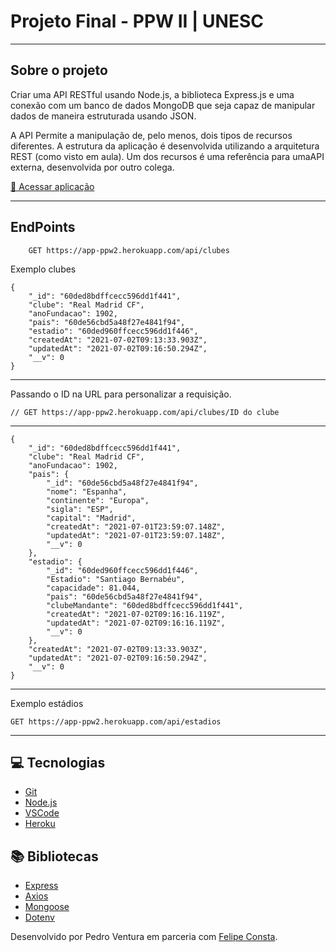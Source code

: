 # Projeto Final - PPW II | UNESC

---

## Sobre o projeto

Criar uma API RESTful usando Node.js, a biblioteca Express.js e uma conexão com um banco   de   dados   MongoDB  que seja capaz de  manipular dados   de   maneira  estruturada usando JSON.

A API Permite a manipulação de, pelo menos, dois tipos de recursos diferentes. A estrutura da aplicação é desenvolvida utilizando a arquitetura REST (como visto em aula). Um dos recursos é uma referência para umaAPI externa, desenvolvida por outro colega.

[🚀 Acessar aplicação](https://app-ppw2.herokuapp.com)

---

## EndPoints

        GET https://app-ppw2.herokuapp.com/api/clubes

Exemplo clubes

    {
        "_id": "60ded8bdffcecc596dd1f441",
        "clube": "Real Madrid CF",
        "anoFundacao": 1902,
        "pais": "60de56cbd5a48f27e4841f94",
        "estadio": "60ded960ffcecc596dd1f446",
        "createdAt": "2021-07-02T09:13:33.903Z",
        "updatedAt": "2021-07-02T09:16:50.294Z",
        "__v": 0
    }
---
Passando o ID na URL  para personalizar a requisição.

    // GET https://app-ppw2.herokuapp.com/api/clubes/ID do clube

 ---

    {
        "_id": "60ded8bdffcecc596dd1f441",
        "clube": "Real Madrid CF",
        "anoFundacao": 1902,
        "pais": {
            "_id": "60de56cbd5a48f27e4841f94",
            "nome": "Espanha",
            "continente": "Europa",
            "sigla": "ESP",
            "capital": "Madrid",
            "createdAt": "2021-07-01T23:59:07.148Z",
            "updatedAt": "2021-07-01T23:59:07.148Z",
            "__v": 0
        },
        "estadio": {
            "_id": "60ded960ffcecc596dd1f446",
            "Estadio": "Santiago Bernabéu",
            "capacidade": 81.044,
            "pais": "60de56cbd5a48f27e4841f94",
            "clubeMandante": "60ded8bdffcecc596dd1f441",
            "createdAt": "2021-07-02T09:16:16.119Z",
            "updatedAt": "2021-07-02T09:16:16.119Z",
            "__v": 0
        },
        "createdAt": "2021-07-02T09:13:33.903Z",
        "updatedAt": "2021-07-02T09:16:50.294Z",
        "__v": 0
    }

---

Exemplo estádios

    GET https://app-ppw2.herokuapp.com/api/estadios

---

## 💻 Tecnologias

- [Git](https://git-scm.com/)
- [Node.js](https://www.npmjs.com/package/node-html-parser)
- [VSCode](https://code.visualstudio.com/)
- [Heroku](https://www.heroku.com/)

## 📚 Bibliotecas

- [Express](https://expressjs.com/pt-br/)
- [Axios](https://www.npmjs.com/package/axios)
- [Mongoose](https://mongoosejs.com/)
- [Dotenv](https://www.npmjs.com/package/dotenv)

Desenvolvido por Pedro Ventura em parceria com [Felipe Consta](https://github.com/Felipe-Cjesus).
